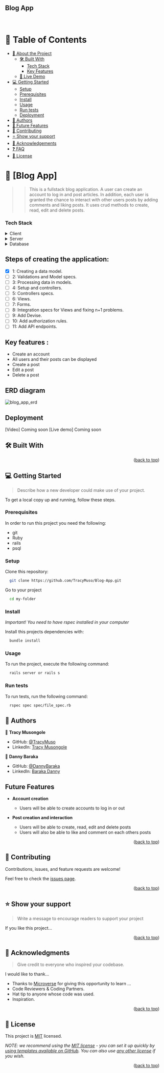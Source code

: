 ## Blog App
<br>
<a name="readme-top"></a>

<!-- <div align="center">

  <img src="murple_logo.png" alt="logo" width="140"  height="auto" />
  <br/>

  <h3><b>Microverse README Template</b></h3>

</div> -->

<!-- TABLE OF CONTENTS -->

# 📗 Table of Contents

- [📖 About the Project](#about-project)
  - [🛠 Built With](#built-with)
    - [Tech Stack](#tech-stack)
    - [Key Features](#key-features)
  - [🚀 Live Demo](#live-demo)
- [💻 Getting Started](#getting-started)
  - [Setup](#setup)
  - [Prerequisites](#prerequisites)
  - [Install](#install)
  - [Usage](#usage)
  - [Run tests](#run-tests)
  - [Deployment](#triangular_flag_on_post-deployment)
- [👥 Authors](#authors)
- [🔭 Future Features](#future-features)
- [🤝 Contributing](#contributing)
- [⭐️ Show your support](#support)
- [🙏 Acknowledgements](#acknowledgements)
- [❓ FAQ](#faq)
- [📝 License](#license)

<!-- PROJECT DESCRIPTION -->

# 📖 [Blog App] <a name="about-project"></a>

>>This is a fullstack blog application. A user can create an account to log in and post articles. In addition, each user is granted the chance to interact with other users posts by adding comments and liking posts. It uses crud methods to create, read, edit and delete posts.

### Tech Stack <a name="tech-stack"></a>

<details>
  <summary>Client</summary>
  <ul>
    <li>HTML, CSS</li>
    <li>JavaScript</li>
  </ul>
</details>

<details>
  <summary>Server</summary>
  <ul>
    <li>Ruby on Rails</li>
  </ul>
</details>

<details>
<summary>Database</summary>
  <ul>
    <li><a href="https://www.postgresql.org/">PostgreSQL</a></li>
  </ul>
</details>

## Steps of creating the application:

- [x] 1: Creating a data model.
- [ ]  2: Validations and Model specs.
- [ ]  3: Processing data in models.
- [ ]  4: Setup and controllers.
- [ ]  5: Controllers specs.
- [ ]  6: Views.
- [ ]  7: Forms.
- [ ]  8: Integration specs for Views and fixing n+1 problems.
- [ ]  9: Add Devise.
- [ ]  10: Add authorization rules.
- [ ]  11: Add API endpoints.

## Key features : <a name="key-features"></a>

- Create an account
- All users and their posts can be displayed
- Create a post
- Edit a post
- Delete a post


## ERD diagram
![blog_app_erd](https://user-images.githubusercontent.com/79658534/196410864-c9e7bf4f-1bc1-4aa2-8d46-764b4447bfe9.png)

## Deployment <a name="triangular_flag_on_post-deployment"></a>

[Video] Coming soon
[Live demo] Coming soon

## 🛠 Built With <a name="built-with"></a>

<p align="right">(<a href="#readme-top">back to top</a>)</p>

<!-- GETTING STARTED -->

## 💻 Getting Started <a name="getting-started"></a>

> Describe how a new developer could make use of your project.

To get a local copy up and running, follow these steps.

### Prerequisites

In order to run this project you need the following:
- git
- Ruby
- rails
- psql

### Setup

Clone this repository:

```sh
  git clone https://github.com/TracyMuso/Blog-App.git
```
Go to your project

```sh
  cd my-folder
```

### Install

*Important! You need to have rspec installed in your computer*

Install this projects dependencies with:

```sh
  bundle install
```

### Usage

To run the project, execute the following command:

```sh
  rails server or rails s
```


### Run tests

To run tests, run the following command:

```sh
  rspec spec spec/file_spec.rb
```

<!-- AUTHORS -->

## 👥 Authors <a name="authors"></a>

👤 **Tracy Musongole**

- GitHub: [@TracyMuso](https://github.com/TracyMuso)
- LinkedIn: [Tracy Musongole](https://www.linkedin.com/in/tracy-muso/)

👤 **Danny Baraka**

- GitHub: [@DannyBaraka](https://github.com/barakadanny)
- LinkedIn: [Baraka Danny](https://www.linkedin.com/in/danny-baraka-589156169/)


##  Future Features <a name="future-features"></a>

- **Account creation**
   - Users will be able to create accounts to log in or out

- **Post creation and interaction**
   - Users will be able to create, read, edit and delete posts
   - Users will also be able to like and comment on each others posts

<p align="right">(<a href="#readme-top">back to top</a>)</p>

<!-- CONTRIBUTING -->

## 🤝 Contributing <a name="contributing"></a>

Contributions, issues, and feature requests are welcome!

Feel free to check the [issues page](github.com/TracyMuso/Blog-App/issues/).

<p align="right">(<a href="#readme-top">back to top</a>)</p>

<!-- SUPPORT -->

## ⭐️ Show your support <a name="support"></a>

> Write a message to encourage readers to support your project

If you like this project...

<p align="right">(<a href="#readme-top">back to top</a>)</p>

<!-- ACKNOWLEDGEMENTS -->

## 🙏 Acknowledgments <a name="acknowledgements"></a>

> Give credit to everyone who inspired your codebase.

I would like to thank...

- Thanks to [Microverse](https://www.microverse.org/) for giving this opportunity to learn ...
- Code Reviewers & Coding Partners.
- Hat tip to anyone whose code was used.
- Inspiration.

<p align="right">(<a href="#readme-top">back to top</a>)</p>

<!-- FAQ (optional) -->

<!-- LICENSE -->

## 📝 License <a name="license"></a>

This project is [MIT](./LICENSE) licensed.

_NOTE: we recommend using the [MIT license](https://choosealicense.com/licenses/mit/) - you can set it up quickly by [using templates available on GitHub](https://docs.github.com/en/communities/setting-up-your-project-for-healthy-contributions/adding-a-license-to-a-repository). You can also use [any other license](https://choosealicense.com/licenses/) if you wish._

<p align="right">(<a href="#readme-top">back to top</a>)</p>
